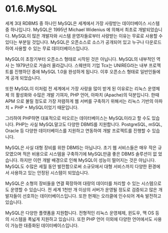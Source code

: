 # 01.6.MySQL 
세계 3대 RDBMS 중 하나인 MySQL은 세계에서 가장 사랑받는 데이터베이스 시스템 중 하나입니다. MySQL은 1995년 Michael Widenius 에 의해서 최초로 개발되었습니다. 
MySQL이 많은 개발자와 시스템 운영자들로부터 사랑받는 이유는 무료로 사용할 수 있다는 부분일 것입니다. MySQL은 오픈소스로 소스가 공개되어 있고 누구나 다운로드 하여 사용할 수 있는 무료 데이터베이스입니다.  

MySQL이 초창기부터 오픈소스 형태로 시작된 것은 아닙니다. MySQL의 내부적인 역사 는 1979년으로 거슬러 올라갑니다. 스웨덴의 기업 Tcx는 UNIREG라는 내부 프로젝트를 진행하던 중에 MySQL 1.0을 완성하게 됩니다. 이후 오픈소스 형태로 일반인들에게 공개 되었습니다.  

또한 MySQL이 이처럼 전 세계에서 가장 사랑을 많이 받게 된 이유로는 리눅스 운영체제 의 활성화와 수많은 개발 기여자, PHP 언어, 아파치 (Apache)의 덕분입니다. 한때 APM 으로 불릴 정도로 가장 저렴하게 웹 서버를 구축하기 위해서는 리눅스 기반의 아파치 + PHP + MySQL이었기 때문입니다.  

그리하여 PHP하면 대표적으로 떠오르는 데이터베이스는 MySQL이라고 할 수도 있습 니다. PHP는 사실 MySQL말고도 다양한 DBMS를 지원합니다. PostgreSQL, mSQL, Oracle 등 다양한 데이터베이스를 지원하고 연동하여 개발 프로젝트를 진행할 수 있습 니다.  

MySQL은 사실 대형 장비를 위한 DBMS는 아닙니다. 초기 웹 서비스들은 매우 작은 규 모였으며 적은 비용으로 시스템을 구축하기에 MySQL만큼 좋은 DBMS 솔루션이 없 었습니다. 하지만 이런 개발 배경으로 인해 MySQL이 성능이 떨어지는 것은 아닙니다. MySQL도 수많은 세월 동안 발전함으로써 소규모에서 대형 서비스까지 다양한 환경에서 사용하고 있는 안정된 시스템이 되었습니다.  

MySQL은 소형의 장비들을 연결 확장하여 대량의 데이터를 처리할 수 있는 시스템으로 도 운영할 수 있습니다. 전 세계 1천만 개 이상의 서버가 운영될 정도로 검증되고 많은 개 발자들이 선호하는 데이터베이스입니다. 또한 현재는 오라클에 인수되어 계속 발전하고 있습니다.  

MySQL은 다양한 플랫폼을 지원합니다. 전형적인 리눅스 운영체제, 윈도우, 맥 OS 등의 시스템을 폭넓게 지원하고 있습니다. 또한 PHP 언어 이외에 다양한 언어에서도 사용이 가능한 대중화된 데이터베이스입니다. 